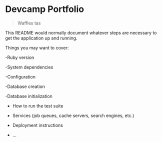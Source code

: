 # Devcamp Portfolio

> Waffles tas

This README would normally document whatever steps are necessary to get the
application up and running.

Things you may want to cover:

-Ruby version

-System dependencies

-Configuration

-Database creation

-Database initialization

* How to run the test suite

* Services (job queues, cache servers, search engines, etc.)

* Deployment instructions

* ...
